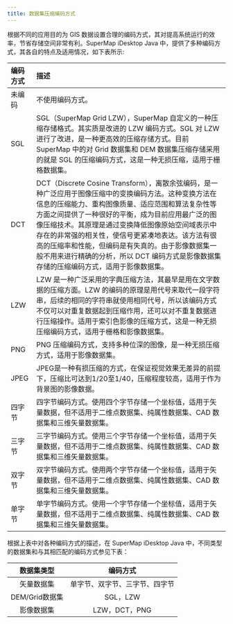 ```yaml
---
title: 数据集压缩编码方式 
---
```

  
根据不同的应用目的为 GIS 数据设置合理的编码方式，其对提高系统运行的效率，节省存储空间非常有利。SuperMap iDesktop Java 中，提供了多种编码方式，其各自的特点及适用情况，如下表所示:  
  
编码方式|描述  
:----|:----
未编码|不使用编码方式。   
SGL|SGL（SuperMap Grid LZW），SuperMap 自定义的一种压缩存储格式。其实质是改进的 LZW 编码方式。SGL 对 LZW 进行了改进，是一种更高效的压缩存储方式。目前 SuperMap 中的对 Grid 数据集和 DEM 数据集压缩存储采用的就是 SGL 的压缩编码方式，这是一种无损压缩，适用于栅格数据集。  
DCT|DCT（Discrete Cosine Transform），离散余弦编码，是一种广泛应用于图像压缩中的变换编码方法。这种变换方法在信息的压缩能力、重构图像质量、适应范围和算法复杂性等方面之间提供了一种很好的平衡，成为目前应用最广泛的图像压缩技术。其原理是通过变换降低图像原始空间域表示中存在的非常强的相关性，使信号更紧凑地表达。该方法有很高的压缩率和性能，但编码是有失真的。由于影像数据集一般不用来进行精确的分析，所以 DCT 编码方式是影像数据集存储的压缩编码方式，适用于影像数据集。  
LZW|LZW 是一种广泛采用的字典压缩方法，其最早是用在文字数据的压缩方面。LZW 的编码的原理是用代号来取代一段字符串，后续的相同的字符串就使用相同代号，所以该编码方式不仅可以对重复数据起到压缩作用，还可以对不重复数据进行压缩操作。适用于索引色影像的压缩方式，这是一种无损压缩编码方式，适用于栅格和影像数据集。  
PNG|PNG 压缩编码方式，支持多种位深的图像，是一种无损压缩方式，适用于影像数据集。  
JPEG|JPEG是一种有损压缩的方式，在保证视觉效果无差异的前提下，压缩比可达到1/20至1/40，压缩程度较高，适用于作为背景图的影像数据。  
四字节|四字节编码方式。使用四个字节存储一个坐标值，适用于矢量数据，但不适用于二维点数据集、纯属性数据集、CAD&nbsp;数据集和三维矢量数据集。
三字节|三字节编码方式。使用三个字节存储一个坐标值，适用于矢量数据，但不适用于二维点数据集、纯属性数据集、CAD&nbsp;数据集和三维矢量数据集。  
双字节|双字节编码方式。使用两个字节存储一个坐标值，适用于矢量数据，但不适用于二维点数据集、纯属性数据集、CAD&nbsp;数据集和三维矢量数据集。  
单字节|单字节编码方式。使用一个字节存储一个坐标值，适用于矢量数据，但不适用于二维点数据集、纯属性数据集、CAD&nbsp;数据集和三维矢量数据集。  

根据上表中对各种编码方式的描述，在 SuperMap iDesktop Java 中，不同类型的数据集和与其相匹配的编码方式参见下表：

数据集类型|编码方式  
:---:|:---:
矢量数据集|单字节、双字节、三字节、四字节
DEM/Grid数据集|SGL，LZW
影像数据集|LZW，DCT，PNG




    
